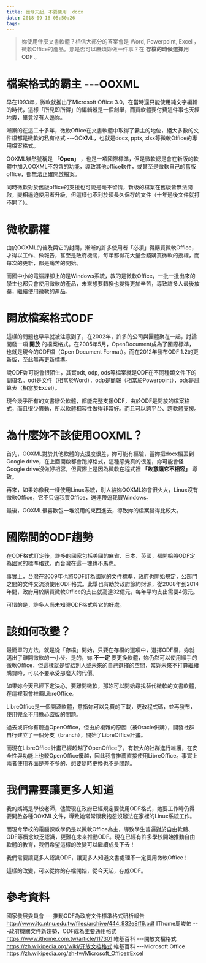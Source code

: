 ```yaml
---
title: 從今天起，不要使用 .docx
date: 2018-09-16 05:50:26
tags:
---
```

> 妳使用什麼文書軟體？相信大部分的答案會是 Word, Powerpoint, Excel ，微軟Office的產品。那是否可以麻煩妳做一件事？在 **存檔的時候選擇用ODF** 。

# 檔案格式的霸主 ---OOXML
早在1993年，微軟就推出了Microsoft Office 3.0，在當時還只能使用純文字編輯的時代，這樣「所見即所得」的編輯器是一個創舉，而買軟體要付費這件事也天經地義，畢竟沒有人逼妳。

漸漸的在這二十多年，微軟Office在文書軟體中取得了霸主的地位，絕大多數的文件檔都是微軟的私有格式 ---OOXML，也就是docx, pptx, xlsx等微軟Office的專用檔案格式。

OOXML雖然號稱是 **「Open」** ，也是一項國際標準，但是微軟總是會在新版的軟體中加入OOXML不包含的功能，導致其他office軟件，或甚至是微軟自己的舊版office，都無法正確開啟檔案。

同時微軟對於舊版office的支援也可說是毫不留情，新版的檔案在舊版皆無法開啟，變相逼迫使用者升級，但這樣也不利於須長久保存的文件（十年過後文件就打不開了）。

# 微軟霸權
由於OOXML的普及與它的封閉，漸漸的許多使用者「必須」得購買微軟Office，才得以工作、做報告，甚至是政府機關，每年都得花大量金錢購買微軟的授權，而每次的更新，都是痛苦的開始。

而國中小的電腦課卻上的是Windows系統，教的是微軟Office，一批一批出來的學生也都只會使用微軟的產品，未來想要轉換也變得更加辛苦，導致許多人最後放棄，繼續使用微軟的產品。

# 開放檔案格式ODF
這樣的問題也早早就被注意到了，在2002年，許多的公司與團體聚在一起，討論開發一項 **開放** 的檔案格式。在2005年5月，OpenDocument成為了國際標準，也就是現今的ODF檔（Open Document Format）。而在2012年發布ODF 1.2的更新版，至此無再更新標準。

說ODF妳可能會很陌生，其實odt, odp, ods等檔案就是ODF在不同種類文件下的副檔名。odt是文件（相當於Word），odp是簡報（相當於Powerpoint），ods是試算表（相當於Excel）。

現今幾乎所有的文書辦公軟體，都能完整支援ODF，由於ODF是開放的檔案格式，而且很少異動，所以軟體相容性做得非常好。而且可以跨平台、跨軟體支援。

# 為什麼妳不該使用OOXML？
首先，OOXML對於其他軟體的支援度很差，妳可能有經驗，當妳把docx檔丟到Google drive，在上面開啟都會跑掉格式，這種感覺真的很差，妳可能會怪Google drive沒做好相容，但實際上是因為微軟在程式裡 **「故意讓它不相容」** 導致。

再來，如果妳像我一樣使用Linux系統，別人給妳OOXML妳會很火大，Linux沒有微軟Office，它不只逼我買Office，還連帶逼我買Windows。

最後，OOXML很喜歡包一堆沒用的東西進去，導致妳的檔案變得比較大。

# 國際間的ODF趨勢
在ODF格式訂定後，許多的國家包括美國的麻省、日本、英國，都開始將ODF定為國家的標準格式。而台灣在這一塊也不馬虎。

事實上，台灣在2009年也將ODF訂為國家的文件標準，政府也開始規定，公部門之間的文件交流須使用ODF格式。此舉也有助於政府節約財源，從2008年到2014年間，政府用於購買微軟Office的支出就高達32億元，每年平均支出需要4億元。

可惜的是，許多人尚未知曉ODF格式與它的好處。

# 該如何改變？
最簡單的方法，就是從「存檔」開始，只要在存檔的選項中，選擇ODF檔，妳就邁出了離開微軟的一小步。是的，妳 **不一定** 要更換軟體，妳仍然可以使用順手的微軟Office，但這樣就是留給別人或未來的自己選擇的空間，當妳未來不打算繼續購買時，可以不要承受那麼大的代價。

如果妳今天已經下定決心，要離開微軟，那妳可以開始尋找替代微軟的文書軟體，在這裡我會推薦LibreOffice。

LibreOffice是一個開源軟體，意指妳可以免費的下載，更改程式碼，並再發布，使用完全不用擔心盜版的問題。

過去或許你有聽過OpenOffice，但由於複雜的原因（被Oracle併購），開發社群自行建立了一個分支（branch），開始了LibreOffice計畫。

而現在LibreOffice計畫已經超越了OpenOffice了，有較大的社群進行維護，在安全性與功能上也較OpenOffice優越，因此我會推薦直接使用LibreOffice。事實上兩者使用界面是差不多的，想要隨時更換也不是問題。

# 我們需要讓更多人知道
我的媽媽是學校老師，儘管現在政府已經規定要使用ODF格式，她要工作時仍得要開啟各種OOXML文件，導致她常常跟我抱怨沒辦法在家裡的Linux系統工作。

而現今學校的電腦課教學仍是以微軟Office為主，導致學生普遍對於自由軟體、ODF等概念缺乏認識，更難在未來推動ODF。現在已經有許多學校開始推動自由軟體的教育，我們希望這樣的改變可以繼續成長下去！

我們需要讓更多人認識ODF，讓更多人知道文書處理不一定要用微軟Office！

這樣的改變，可以從妳的存檔開始，從今天起，存成ODF。
# 參考資料
國家發展委員會 ---推動ODF為政府文件標準格式研析報告 http://www.itc.ntnu.edu.tw/files/archive/444_932e8ff6.pdf
IThome周峻佑 ---政府機關文件新趨勢，ODF成為主要通用格式 https://www.ithome.com.tw/article/117301
維基百科 ---開放文檔格式 https://zh.wikipedia.org/wiki/开放文档格式
維基百科 ---Microsoft Office https://zh.wikipedia.org/zh-tw/Microsoft_Office#Excel
